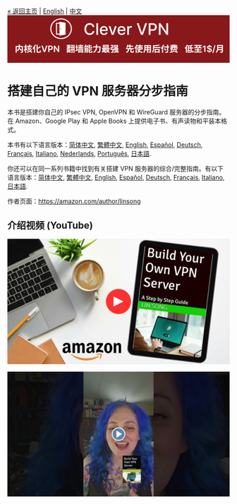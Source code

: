 [&laquo; 返回主页](../README-zh.md) | [English](vpn-book.md) | [中文](vpn-book-zh.md)
[![](https://github.com/vpn-wiki/setup-ipsec-vpn/blob/master/vpn-wiki/clever-vpn.png)](https://www.clever-vpn.net)

# 搭建自己的 VPN 服务器分步指南

本书是搭建你自己的 IPsec VPN, OpenVPN 和 WireGuard 服务器的分步指南。在 Amazon、Google Play 和 Apple Books 上提供电子书、有声读物和平装本格式。

本书有以下语言版本：[简体中文](https://books2read.com/vpnguidezh), [繁體中文](https://books2read.com/vpnguidezht), [English](https://books2read.com/vpnguide?store=amazon), [Español](https://books2read.com/vpnguidees?store=amazon), [Deutsch](https://books2read.com/vpnguidede?store=amazon), [Français](https://books2read.com/vpnguidefr?store=amazon), [Italiano](https://books2read.com/vpnguideit?store=amazon), [Nederlands](https://books2read.com/vpnguidenl?store=amazon), [Português](https://books2read.com/vpnguidept?store=amazon), [日本語](https://books2read.com/vpnguideja?store=amazon).

你还可以在同一系列书籍中找到有关搭建 VPN 服务器的综合/完整指南。有以下语言版本：[简体中文](https://books2read.com/vpnzh), [繁體中文](https://books2read.com/vpnzht), [English](https://books2read.com/vpn?store=amazon), [Español](https://books2read.com/vpnes?store=amazon), [Deutsch](https://books2read.com/vpnde?store=amazon), [Français](https://books2read.com/vpnfr?store=amazon), [Italiano](https://books2read.com/vpnit?store=amazon), [日本語](https://books2read.com/vpnja?store=amazon).

作者页面：https://amazon.com/author/linsong

## 介绍视频 (YouTube)

[![Intro video 1 on YouTube](images/video-thumbnail-1.jpg)](https://www.youtube.com/watch?v=e5mbQCk-XPc)

[![Intro video 2 on YouTube](images/video-thumbnail-2.jpg)](https://www.youtube.com/watch?v=e8S_MQ_bdcA)
